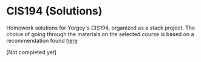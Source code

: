 # CIS194 (Solutions)
Homework solutions for Yorgey's CIS194, organized as a stack project.
The choice of going through the materials on the selected course is based on
a recommendation found [here](https://github.com/bitemyapp/learnhaskell)

[Not completed yet]
